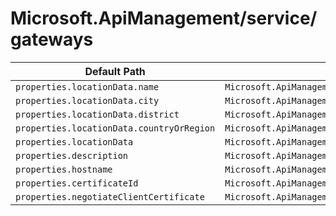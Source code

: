 # Microsoft.ApiManagement/service/gateways

| Default Path | Alias |
|---|---|
| `properties.locationData.name` | `Microsoft.ApiManagement/service/gateways/locationData.name` |
| `properties.locationData.city` | `Microsoft.ApiManagement/service/gateways/locationData.city` |
| `properties.locationData.district` | `Microsoft.ApiManagement/service/gateways/locationData.district` |
| `properties.locationData.countryOrRegion` | `Microsoft.ApiManagement/service/gateways/locationData.countryOrRegion` |
| `properties.locationData` | `Microsoft.ApiManagement/service/gateways/locationData` |
| `properties.description` | `Microsoft.ApiManagement/service/gateways/description` |
| `properties.hostname` | `Microsoft.ApiManagement/service/gateways/hostnameConfigurations.hostname` |
| `properties.certificateId` | `Microsoft.ApiManagement/service/gateways/hostnameConfigurations.certificateId` |
| `properties.negotiateClientCertificate` | `Microsoft.ApiManagement/service/gateways/hostnameConfigurations.negotiateClientCertificate` |

